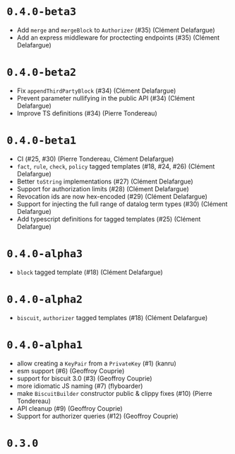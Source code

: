 # `0.4.0-beta3`

- Add `merge` and `mergeBlock` to `Authorizer` (#35) (Clément Delafargue)
- Add an express middleware for proctecting endpoints (#35) (Clément Delafargue)

# `0.4.0-beta2`

- Fix `appendThirdPartyBlock` (#34) (Clément Delafargue)
- Prevent parameter nullifying in the public API (#34) (Clément Delafargue)
- Improve TS definitions (#34) (Pierre Tondereau)

# `0.4.0-beta1`

- CI (#25, #30) (Pierre Tondereau, Clément Delafargue)
- `fact`, `rule`, `check`, `policy` tagged templates (#18, #24, #26) (Clément Delafargue)
- Better `toString` implementations (#27) (Clément Delafargue)
- Support for authorization limits (#28) (Clément Delafargue)
- Revocation ids are now hex-encoded (#29) (Clément Delafargue)
- Support for injecting the full range of datalog term types (#30) (Clément Delafargue)
- Add typescript definitions for tagged templates (#25) (Clément Delafargue)

# `0.4.0-alpha3`

- `block` tagged template (#18) (Clément Delafargue)

# `0.4.0-alpha2`

- `biscuit`, `authorizer` tagged templates (#18) (Clément Delafargue)

# `0.4.0-alpha1`

- allow creating a `KeyPair` from a `PrivateKey` (#1) (kanru)
- esm support (#6) (Geoffroy Couprie)
- support for biscuit 3.0 (#3) (Geoffroy Couprie)
- more idiomatic JS naming (#7) (flyboarder)
- make `BiscuitBuilder` constructor public & clippy fixes (#10) (Pierre Tondereau)
- API cleanup (#9) (Geoffroy Couprie)
- Support for authorizer queries (#12) (Geoffroy Couprie)

# `0.3.0`
